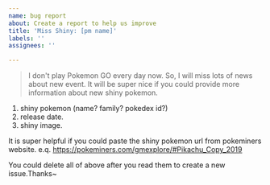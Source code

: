 ```yaml
---
name: bug report
about: Create a report to help us improve
title: 'Miss Shiny: [pm name]'
labels: ''
assignees: ''

---
```


> I don't play Pokemon GO every day now.
> So, I will miss lots of news about new event.
> It will be super nice if you could provide more information about new shiny pokemon.

1. shiny pokemon (name? family? pokedex id?)
2. release date.
3. shiny image.

It is super helpful if you could paste the shiny pokemon url from pokeminers website.
e.q. https://pokeminers.com/gmexplore/#Pikachu_Copy_2019

You could delete all of above after you read them to create a new issue.Thanks~
